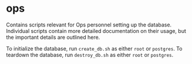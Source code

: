 # ops
Contains scripts relevant for Ops personnel setting up the database.
Individual scripts contain more detailed documentation on their usage, but the important details are outlined here.

To initialize the database, run `create_db.sh` as either `root` or `postgres`.
To teardown the database, run `destroy_db.sh` as either `root` or `postgres`.

